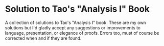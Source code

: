 Solution to Tao's "Analysis I" Book
===================================

A collection of solutions to Tao's "Analysis I" book. These are my own
solutions but I'd gladly accept any suggestions or improvements to language,
presentation, or elegance of proofs. Errors too, must of course be corrected
when and if they are found.

